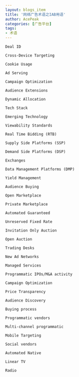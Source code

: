 ```yaml
---
layout: blogs_item
title: '网络广告术语之IAB用语'
author: AcePeak
categories: [广告平台]
tags: 
- 术语
---
```



`Deal ID`

`Cross-Device Targeting`

`Cookie Usage`

`Ad Serving`

`Campaign Optimization`

`Audience Extensions`

`Dynamic Allocation`

`Tech Stack`

`Emerging Technology `

`Viewability Standards`

`Real Time Bidding (RTB)`

`Supply Side Platforms (SSP)`

`Demand Side Platforms (DSP)`

`Exchanges`

`Data Management Platforms (DMP)`

`Yield Management`

`Audience Buying`

`Open Marketplace`

`Private Marketplace`

`Automated Guaranteed`

`Unreserved Fixed Rate`

`Invitation Only Auction`

`Open Auction`

`Trading Desks`

`New Ad Networks`

`Managed Services`

`Programmatic IPOs/M&A activity`

`Campaign Optimization`

`Price Transparency`

`Audience Discovery`

`Buying process`

`Programmatic vendors`

`Multi-channel programmatic`

`Mobile Targeting`

`Social vendors`

`Automated Native`

`Linear TV`

`Radio`
